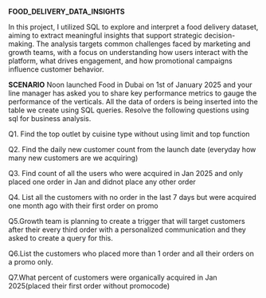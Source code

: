 **FOOD_DELIVERY_DATA_INSIGHTS**

In this project, I utilized SQL to explore and interpret a food delivery dataset, aiming to extract meaningful insights that support strategic decision-making. The analysis targets common challenges faced by marketing and growth teams, with a focus on understanding how users interact with the platform, what drives engagement, and how promotional campaigns influence customer behavior.

**SCENARIO**
Noon launched Food in Dubai on 1st of January 2025 and your line manager has asked you to share key performance metrics to gauge the performance of the verticals. All the data of orders is being inserted into the table we create using SQL queries. Resolve the following questions using sql for business analysis.

Q1. Find the top outlet by cuisine type without using limit and top function

Q2. Find the daily new customer count from the launch date (everyday how many new customers are we acquiring)

Q3. Find count of all the users who were acquired in Jan 2025 and only placed one order in Jan and didnot place any other order

Q4. List all the customers with no order in the last 7 days but were acquired one month ago with their first order on promo

Q5.Growth team is planning to create a trigger that will target customers after their every third order with a personalized communication and they asked to create a query for this.

Q6.List the customers who placed more than 1 order and all their orders on a promo only.

Q7.What percent of customers were organically acquired in Jan 2025(placed their first order without promocode)
